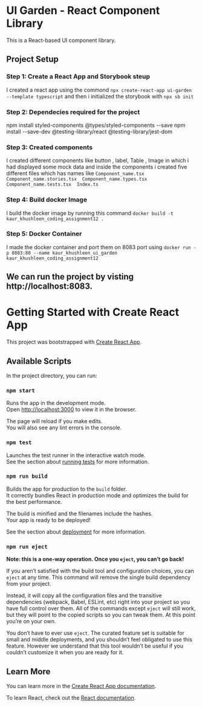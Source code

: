 # UI Garden - React Component Library
This is a React-based UI component library.

## Project Setup

### Step 1: Create a React App and Storybook steup
I created a react app using the commond `npx create-react-app ui-garden --template typescript` and then i initialized the storybook with `npx sb init`

### Step 2: Dependecies required for the project
npm install styled-components @types/styled-components --save
npm install --save-dev @testing-library/react @testing-library/jest-dom

### Step 3: Created components 
I created different components like button , label, Table , Image in which i had displayed some mock data and inside the components i created five different files which has names like
`Component_name.tsx
Component_name.stories.tsx 
Component_name.types.tsx 
Component_name.tests.tsx 
Index.ts `


### Step 4: Build docker Image
I build the docker image by running this command
`docker build -t kaur_khushleen_coding_assignment12 .`

### Step 5: Docker Container
I made the docker container and port them on 8083 port using `docker run -p 8083:80 --name kaur_khushleen_ui_garden kaur_khushleen_coding_assignment12
`
## We can run the project by visting http://localhost:8083.



# Getting Started with Create React App

This project was bootstrapped with [Create React App](https://github.com/facebook/create-react-app).

## Available Scripts

In the project directory, you can run:

### `npm start`

Runs the app in the development mode.\
Open [http://localhost:3000](http://localhost:3000) to view it in the browser.

The page will reload if you make edits.\
You will also see any lint errors in the console.

### `npm test`

Launches the test runner in the interactive watch mode.\
See the section about [running tests](https://facebook.github.io/create-react-app/docs/running-tests) for more information.

### `npm run build`

Builds the app for production to the `build` folder.\
It correctly bundles React in production mode and optimizes the build for the best performance.

The build is minified and the filenames include the hashes.\
Your app is ready to be deployed!

See the section about [deployment](https://facebook.github.io/create-react-app/docs/deployment) for more information.

### `npm run eject`

**Note: this is a one-way operation. Once you `eject`, you can’t go back!**

If you aren’t satisfied with the build tool and configuration choices, you can `eject` at any time. This command will remove the single build dependency from your project.

Instead, it will copy all the configuration files and the transitive dependencies (webpack, Babel, ESLint, etc) right into your project so you have full control over them. All of the commands except `eject` will still work, but they will point to the copied scripts so you can tweak them. At this point you’re on your own.

You don’t have to ever use `eject`. The curated feature set is suitable for small and middle deployments, and you shouldn’t feel obligated to use this feature. However we understand that this tool wouldn’t be useful if you couldn’t customize it when you are ready for it.

## Learn More

You can learn more in the [Create React App documentation](https://facebook.github.io/create-react-app/docs/getting-started).

To learn React, check out the [React documentation](https://reactjs.org/).
